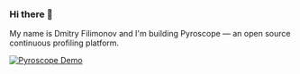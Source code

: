 ### Hi there 👋

My name is Dmitry Filimonov and I'm building Pyroscope — an open source continuous profiling platform.

[![Pyroscope Demo](https://user-images.githubusercontent.com/662636/104229606-5902fa80-5401-11eb-9294-5feea35c97ff.gif)](https://pyroscope.io/)
